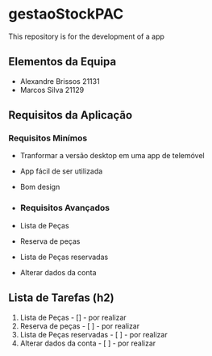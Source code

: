 # gestaoStockPAC
This repository is for the development of a app 

## Elementos da Equipa 
* Alexandre Brissos 21131
* Marcos Silva 21129

## Requisitos da Aplicação 
### Requisitos Minímos 
* Tranformar a versão desktop em uma app de telemóvel
* App fácil de ser utilizada
* Bom design 

* ### Requisitos Avançados 
* Lista de Peças
* Reserva de peças
* Lista de Peças reservadas
* Alterar dados da conta 

## Lista de Tarefas (h2)
1. Lista de Peças - [] - por realizar
2. Reserva de peças - [ ] - por realizar
3. Lista de Peças reservadas - [ ] - por realizar
4. Alterar dados da conta  - [ ] - por realizar


